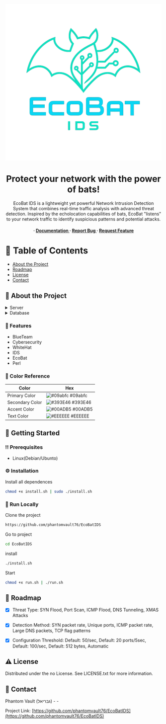 <div align='center'>

![EcoBat Logo](public/ecobat_logo.png)


<h1>Protect your network with the power of bats!</h1>
<p>EcoBat IDS is a lightweight yet powerful Network Intrusion Detection System that combines real-time traffic analysis with advanced threat detection. Inspired by the echolocation capabilities of bats, EcoBat "listens" to your network traffic to identify suspicious patterns and potential attacks.</p>

<h4> <span> · </span> <a href="https://github.com/phantomvault76/EcoBatIDS/blob/master/README.md"> Documentation </a> <span> · </span> <a href="https://github.com/phantomvault76/EcoBatIDS/issues"> Report Bug </a> <span> · </span> <a href="https://github.com/phantomvault76/EcoBatIDS/issues"> Request Feature </a> </h4>


</div>

# :notebook_with_decorative_cover: Table of Contents

- [About the Project](#star2-about-the-project)
- [Roadmap](#compass-roadmap)
- [License](#warning-license)
- [Contact](#handshake-contact)


## :star2: About the Project
<details> <summary>Server</summary> <ul>
<li><a href="">Perl, Mojolicious</a></li>
</ul> </details>
<details> <summary>Database</summary> <ul>
<li><a href="">PostgreSQL</a></li>
</ul> </details>

### :dart: Features
- BlueTeam
- Cybersecurity
- WhiteHat
- IDS
- EcoBat
- Perl


### :art: Color Reference
| Color | Hex |
| --------------- | ---------------------------------------------------------------- |
| Primary Color | ![#09abfc](https://via.placeholder.com/10/09abfc?text=+) #09abfc |
| Secondary Color | ![#393E46](https://via.placeholder.com/10/393E46?text=+) #393E46 |
| Accent Color | ![#00ADB5](https://via.placeholder.com/10/00ADB5?text=+) #00ADB5 |
| Text Color | ![#EEEEEE](https://via.placeholder.com/10/EEEEEE?text=+) #EEEEEE |

## :toolbox: Getting Started

### :bangbang: Prerequisites

- Linux(Debian/Ubunto)


### :gear: Installation

Install all dependences
```bash
chmod +x install.sh | sudo ./install.sh
```


### :running: Run Locally

Clone the project

```bash
https://github.com/phantomvault76/EcoBatIDS
```
Go to project
```bash
cd EcoBatIDS
```
install
```bash
./install.sh
```
Start
```bash
chmod +x run.sh | ./run.sh
```


## :compass: Roadmap

* [x] Threat Type: SYN Flood, Port Scan, ICMP Flood, DNS Tunneling, XMAS Attacks
* [x] Detection Method: SYN packet rate, Unique ports, ICMP packet rate, Large DNS packets, TCP flag patterns
* [x] Configuration Threshold: Default: 50/sec, Default: 20 ports/5sec, Default: 100/sec, Default: 512 bytes, Automatic


## :warning: License

Distributed under the no License. See LICENSE.txt for more information.

## :handshake: Contact

Phantom Vault (גבריאל) - -

Project Link: [https://github.com/phantomvault76/EcoBatIDS](https://github.com/phantomvault76/EcoBatIDS)
